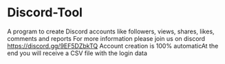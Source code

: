 # Discord-Tool
A program to create Discord accounts like followers, views, shares, likes, comments and reports For more information please join us on discord https://discord.gg/9EF5DZbkTQ Account creation is 100% automaticAt the end you will receive a CSV file with the login data
